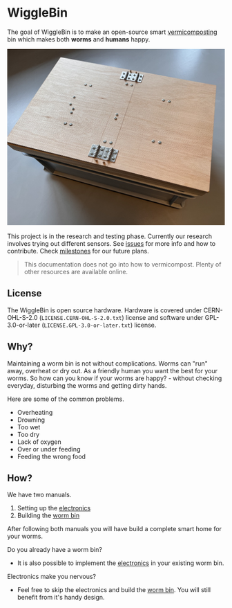 # WiggleBin

The goal of WiggleBin is to make an open-source smart [vermicomposting](https://en.wikipedia.org/wiki/Vermicompost) bin which makes both **worms** and **humans** happy.

![](Images/WiggleBin/Box/V002/WiggleBinV002.jpg)

This project is in the research and testing phase. Currently our research involves trying out different sensors. See [issues](https://github.com/studiorabota/wiggle-bin/issues) for more info and how to contribute. Check [milestones](https://github.com/studiorabota/wiggle-bin/milestones) for our future plans.

> This documentation does not go into how to vermicompost. Plenty of other resources are available online.

## License

The WiggleBin is open source hardware. Hardware is covered under CERN-OHL-S-2.0 (`LICENSE.CERN-OHL-S-2.0.txt`) license and software under GPL-3.0-or-later (`LICENSE.GPL-3.0-or-later.txt`) license.

## Why?

Maintaining a worm bin is not without complications. Worms can "run" away, overheat or dry out. As a friendly human you want the best for your worms. So how can you know if your worms are happy? - without checking everyday, disturbing the worms and getting dirty hands.

 Here are some of the common problems.
- Overheating
- Drowning
- Too wet
- Too dry
- Lack of oxygen
- Over or under feeding
- Feeding the wrong food

## How?

We have two manuals. 
1. Setting up the [electronics](Build-Electronics.md)
2. Building the [worm bin](Build-Bin.md)

After following both manuals you will have build a complete smart home for your worms.

Do you already have a worm bin? 
- It is also possible to implement the [electronics](Build-Electronics.md) in your existing worm bin.

Electronics make you nervous? 
- Feel free to skip the electronics and build the [worm bin](Build-Bin.md). You will still benefit from it's handy design.